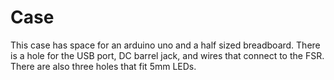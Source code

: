 # Case
This case has space for an arduino uno and a half sized breadboard. There is a hole for the USB port, DC barrel jack, and wires that connect to the FSR. There are also three holes that fit 5mm LEDs. 